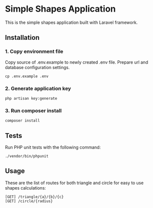 # Simple Shapes Application

This is the simple shapes application built with Laravel framework.

## Installation

### 1. Copy environment file

Copy source of .env.example to newly created .env file. Prepare url and database configuration settings.

    cp .env.example .env

### 2. Generate application key

    php artisan key:generate

### 3. Run composer install

    composer install

## Tests

Run PHP unit tests with the following command:

    ./vendor/bin/phpunit

## Usage

These are the list of routes for both triangle and circle for easy to use shapes calculations:

    [GET] /triangle/{a}/{b}/{c}
    [GET] /circle/{radius}
